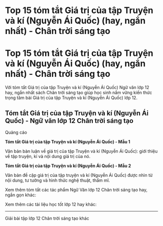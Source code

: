# Top 15 tóm tắt Giá trị của tập Truyện và kí (Nguyễn Ái Quốc) (hay, ngắn nhất) - Chân trời sáng tạo

# Top 15 tóm tắt Giá trị của tập Truyện và kí (Nguyễn Ái Quốc) (hay, ngắn nhất) - Chân trời sáng tạo

Với tóm tắt Giá trị của tập Truyện và kí (Nguyễn Ái Quốc) Ngữ văn lớp 12 hay, ngắn nhất sách Chân trời sáng tạo giúp học sinh nắm vững kiến thức trọng tâm bài Giá trị của tập Truyện và kí (Nguyễn Ái Quốc) lớp 12.

## Tóm tắt Giá trị của tập Truyện và kí (Nguyễn Ái Quốc) - Ngữ văn lớp 12 Chân trời sáng tạo

Quảng cáo

**Tóm tắt Giá trị của tập Truyện và kí (Nguyễn Ái Quốc) - Mẫu 1**

Văn bản bàn luận về giá trị của tập Truyện và kí (Nguyễn Ái Quốc): giới thiệu về tập truyện, kí và nội dung giá trị của nó.

**Tóm tắt Giá trị của tập Truyện và kí (Nguyễn Ái Quốc) - Mẫu 2**

Văn bản đề cập giá trị của tập truyện và kí (Nguyễn Ái Quốc) được nhìn từ nội dung, tư tưởng và hình thức nghệ thuật, thẩm mĩ.

Xem thêm tóm tắt các tác phẩm Ngữ Văn lớp 12 Chân trời sáng tạo hay, ngắn gọn khác:

Xem thêm các tài liệu học tốt lớp 12 hay khác:

* * *

Giải bài tập lớp 12 Chân trời sáng tạo khác
